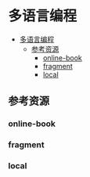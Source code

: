 # 多语言编程

<!--ts-->
* [多语言编程](#多语言编程)
   * [参考资源](#参考资源)
      * [online-book](#online-book)
      * [fragment](#fragment)
      * [local](#local)

<!-- Created by https://github.com/ekalinin/github-markdown-toc -->
<!-- Added by: runner, at: Wed Jul 20 11:46:49 UTC 2022 -->

<!--te-->

## 参考资源

### online-book

### fragment

### local